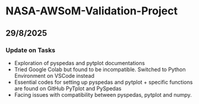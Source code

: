 # NASA-AWSoM-Validation-Project

## 29/8/2025 ##
### Update on Tasks ###
- Exploration of pyspedas and pytplot documentations
- Tried Google Colab but found to be incompatible. Switched to Python Environment on VSCode instead
- Essential codes for setting up pyspedas and pytplot + specific functions are found on GitHub PyTplot and PySpedas
- Facing issues with compatibility between pyspedas, pytplot and numpy. 
